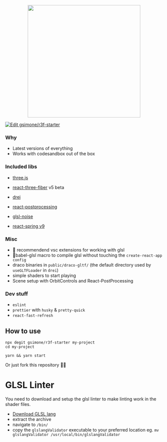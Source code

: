 <p align="center"><img src="https://raw.githubusercontent.com/gsimone/r3f-starter/master/public/logo.png" width="360" /></p>

[![Edit gsimone/r3f-starter](https://codesandbox.io/static/img/play-codesandbox.svg)](https://codesandbox.io/s/github/gsimone/r3f-starter/tree/master/?fontsize=14&hidenavigation=1&theme=light)

### Why

- Latest versions of everything
- Works with codesandbox out of the box

### Included libs

- [three.js](https://github.com/mrdoob/three.js)
- [react-three-fiber](https://github.com/react-spring/react-three-fiber) v5 beta
- [drei](https://github.com/react-spring/drei)
- [react-postprocessing](https://github.com/drcmda/react-postprocessing)

- [glsl-noise](https://github.com/hughsk/glsl-noise#readme)
- [react-spring v9](https://github.com/react-spring/react-spring)

### Misc

- 🌟 recommendend vsc extensions for working with glsl
- 🌟babel-glsl macro to compile glsl without touching the `create-react-app config`
- draco binaries in `public/draco-gltf/` (the default directory used by `useGLTFLoader` in `drei`)
- simple shaders to start playing
- Scene setup with OrbitControls and React-PostProcessing

### Dev stuff

- `eslint`
- `prettier` with `husky` & `pretty-quick`
- `react-fast-refresh`
  
## How to use

```
npx degit gsimone/r3f-starter my-project
cd my-project

yarn && yarn start
```

Or just fork this repository 🤷‍♂️



# GLSL Linter

You need to download and setup the glsl linter to make linting work in the shader files.

- [Download GLSL lang](https://github.com/KhronosGroup/glslang/releases/tag/master-tot)
- extract the archive
- navigate to `/bin/`
- copy the `glslangValidator` executable to your preferred location eg. `mv glslangValidator /usr/local/bin/glslangValidator`
